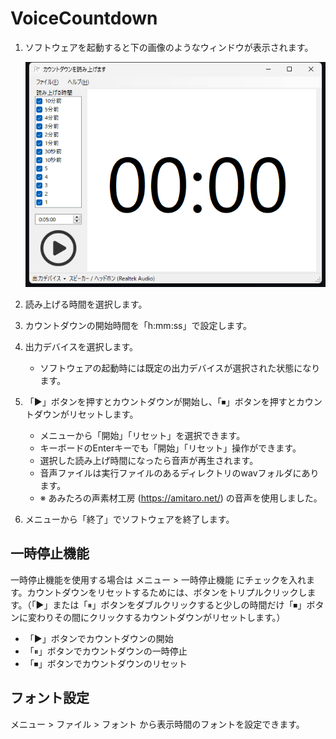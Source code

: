 ﻿# VoiceCountdown

1. ソフトウェアを起動すると下の画像のようなウィンドウが表示されます。

    ![image](image.png)

2. 読み上げる時間を選択します。
3. カウントダウンの開始時間を「h:mm:ss」で設定します。
4. 出力デバイスを選択します。

    - ソフトウェアの起動時には既定の出力デバイスが選択された状態になります。

5. 「▶」ボタンを押すとカウントダウンが開始し、「⏹」ボタンを押すとカウントダウンがリセットします。

    - メニューから「開始」「リセット」を選択できます。
    - キーボードのEnterキーでも「開始」「リセット」操作ができます。
    - 選択した読み上げ時間になったら音声が再生されます。
    - 音声ファイルは実行ファイルのあるディレクトリのwavフォルダにあります。
    - ※ あみたろの声素材工房 (<https://amitaro.net/>) の音声を使用しました。

6. メニューから「終了」でソフトウェアを終了します。

## 一時停止機能

一時停止機能を使用する場合は メニュー > 一時停止機能 にチェックを入れます。カウントダウンをリセットするためには、ボタンをトリプルクリックします。（「▶」または「⏸」ボタンをダブルクリックすると少しの時間だけ「⏹」ボタンに変わりその間にクリックするカウントダウンがリセットします。）

- 「▶」ボタンでカウントダウンの開始
- 「⏸」ボタンでカウントダウンの一時停止
- 「⏹」ボタンでカウントダウンのリセット

## フォント設定

メニュー > ファイル > フォント から表示時間のフォントを設定できます。

